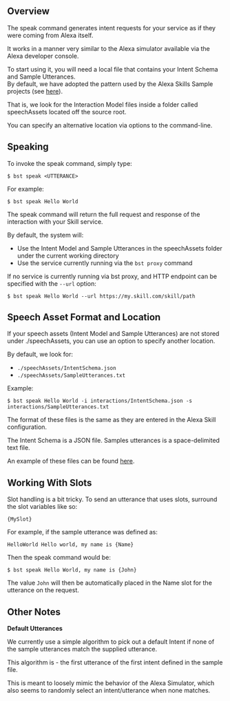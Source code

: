 
## Overview

The speak command generates intent requests for your service as if they were coming from Alexa itself.

It works in a manner very similar to the Alexa simulator available via the Alexa developer console.  

To start using it, you will need a local file that contains your Intent Schema and Sample Utterances.  
By default, we have adopted the pattern used by the Alexa Skills Sample projects (see [here](https://github.com/alexa/skill-sample-nodejs-hello-world/)).

That is, we look for the Interaction Model files inside a folder called speechAssets located off the source root.  

You can specify an alternative location via options to the command-line.

## Speaking

To invoke the speak command, simply type:
```
$ bst speak <UTTERANCE>
```

For example:
```
$ bst speak Hello World
```

The speak command will return the full request and response of the interaction with your Skill service.  

By default, the system will:

* Use the Intent Model and Sample Utterances in the speechAssets folder under the current working directory
* Use the service currently running via the `bst proxy` command

If no service is currently running via bst proxy, and HTTP endpoint can be specified with the `--url` option:
```
$ bst speak Hello World --url https://my.skill.com/skill/path
```

## Speech Asset Format and Location
If your speech assets  (Intent Model and Sample Utterances) are not stored under ./speechAssets, you can use an option to specify another location.

By default, we look for:

* `./speechAssets/IntentSchema.json`
* `./speechAssets/SampleUtterances.txt`

Example:
```
$ bst speak Hello World -i interactions/IntentSchema.json -s interactions/SampleUtterances.txt
```

The format of these files is the same as they are entered in the Alexa Skill configuration.  

The Intent Schema is a JSON file. Samples utterances is a space-delimited text file.

An example of these files can be found [here](https://github.com/alexa/skill-sample-nodejs-hello-world/tree/master/speechAssets).

## Working With Slots

Slot handling is a bit tricky. To send an utterance that uses slots, surround the slot variables like so:  
```
{MySlot}
```

For example, if the sample utterance was defined as:
```
HelloWorld Hello world, my name is {Name}
```

Then the speak command would be:
```
$ bst speak Hello World, my name is {John}
```

The value `John` will then be automatically placed in the Name slot for the utterance on the request.

## Other Notes

**Default Utterances**  

We currently use a simple algorithm to pick out a default Intent if none of the sample utterances match the supplied utterance.  

This algorithm is - the first utterance of the first intent defined in the sample file.  

This is meant to loosely mimic the behavior of the Alexa Simulator, which also seems to randomly select an intent/utterance when none matches.
